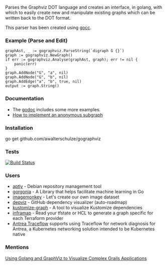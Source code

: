Parses the Graphviz DOT language and creates an interface, in golang, with which to easily create new and manipulate existing graphs which can be written back to the DOT format.

This parser has been created using [gocc](http://code.google.com/p/gocc).

### Example (Parse and Edit) ###

```
graphAst, _ := gographviz.ParseString(`digraph G {}`)
graph := gographviz.NewGraph()
if err := gographviz.Analyse(graphAst, graph); err != nil {
    panic(err)
}
graph.AddNode("G", "a", nil)
graph.AddNode("G", "b", nil)
graph.AddEdge("a", "b", true, nil)
output := graph.String()
```

### Documentation ###

  - The [godoc](https://godoc.org/github.com/awalterschulze/gographviz) includes some more examples.
  - [How to implement an anonymous subgraph](https://github.com/awalterschulze/gographviz/issues/59)

### Installation ###
go get github.com/awalterschulze/gographviz

### Tests ###

[![Build Status](https://travis-ci.org/awalterschulze/gographviz.svg?branch=master)](https://travis-ci.org/awalterschulze/gographviz)

### Users ###

  - [aptly](https://github.com/smira/aptly) - Debian repository management tool
  - [gorgonia](https://github.com/chewxy/gorgonia) - A Library that helps facilitate machine learning in Go
  - [imagemonkey](https://imagemonkey.io/graph?editor=true) - Let's create our own image dataset
  - [depviz](https://github.com/moul/depviz) - GitHub dependency visualizer (auto-roadmap)
  - [kustomize-graph](https://github.com/jpreese/kustomize-graph) - A tool to visualize Kustomize dependencies
  - [inframap](https://github.com/cycloidio/inframap) - Read your tfstate or HCL to generate a graph specific for each Terraform provider
  - [Antrea Traceflow](https://github.com/vmware-tanzu/antrea/blob/master/docs/traceflow-guide.md) supports using Traceflow for network diagnosis for Antrea, a Kubernetes networking solution intended to be Kubernetes native

### Mentions ###

[Using Golang and GraphViz to Visualize Complex Grails Applications](http://ilikeorangutans.github.io/2014/05/03/using-golang-and-graphviz-to-visualize-complex-grails-applications/)
